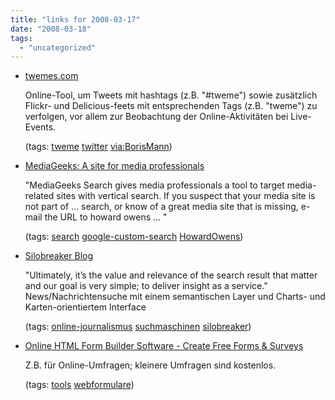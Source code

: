 ```yaml
---
title: "links for 2008-03-17"
date: "2008-03-18"
tags: 
  - "uncategorized"
---
```


- [twemes.com](http://twemes.com/p/about)
    
    Online-Tool, um Tweets mit hashtags (z.B. "#tweme") sowie zusätzlich Flickr- und Delicious-feets mit entsprechenden Tags (z.B. "tweme") zu verfolgen, vor allem zur Beobachtung der Online-Aktivitäten bei Live-Events.
    
    (tags: [tweme](http://del.icio.us/heinzwittenbrink/tweme) [twitter](http://del.icio.us/heinzwittenbrink/twitter) [via:BorisMann](http://del.icio.us/heinzwittenbrink/via:BorisMann))
    
- [MediaGeeks: A site for media professionals](http://www.mediageeks.org/)
    
    "MediaGeeks Search gives media professionals a tool to target media-related sites with vertical search. If you suspect that your media site is not part of ... search, or know of a great media site that is missing, e-mail the URL to howard owens ... "
    
    (tags: [search](http://del.icio.us/heinzwittenbrink/search) [google-custom-search](http://del.icio.us/heinzwittenbrink/google-custom-search) [HowardOwens](http://del.icio.us/heinzwittenbrink/HowardOwens))
    
- [Silobreaker Blog](http://silobreaker.blogspot.com/)
    
    "Ultimately, it’s the value and relevance of the search result that matter and our goal is very simple; to deliver insight as a service." News/Nachrichtensuche mit einem semantischen Layer und Charts- und Karten-orientiertem Interface
    
    (tags: [online-journalismus](http://del.icio.us/heinzwittenbrink/online-journalismus) [suchmaschinen](http://del.icio.us/heinzwittenbrink/suchmaschinen) [silobreaker](http://del.icio.us/heinzwittenbrink/silobreaker))
    
- [Online HTML Form Builder Software - Create Free Forms & Surveys](http://wufoo.com/)
    
    Z.B. für Online-Umfragen; kleinere Umfragen sind kostenlos.
    
    (tags: [tools](http://del.icio.us/heinzwittenbrink/tools) [webformulare](http://del.icio.us/heinzwittenbrink/webformulare))

